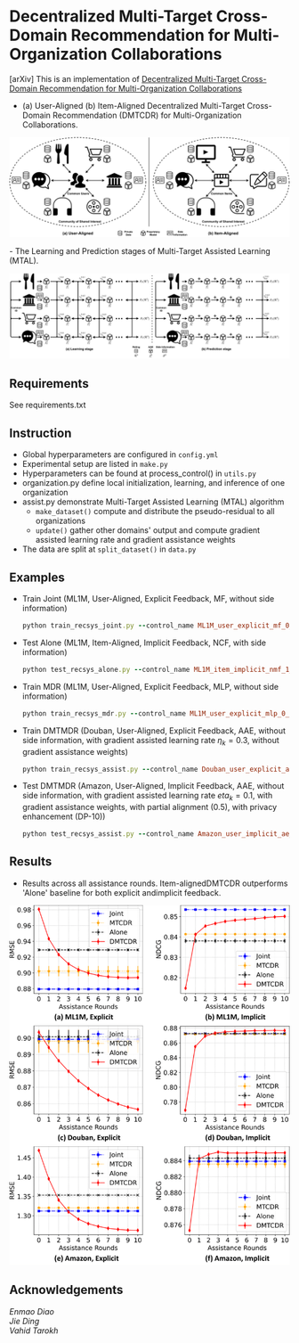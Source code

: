 # Decentralized Multi-Target Cross-Domain Recommendation for Multi-Organization Collaborations
[arXiv] This is an implementation of [Decentralized Multi-Target Cross-Domain Recommendation for Multi-Organization Collaborations](https://arxiv.org/abs/2110.13340)
- (a) User-Aligned (b) Item-Aligned Decentralized Multi-Target Cross-Domain Recommendation (DMTCDR) for Multi-Organization Collaborations. 
<p align="center">
<img src="/asset/dmtcdr.png">
</p>
- The Learning and Prediction stages of Multi-Target Assisted Learning (MTAL).
<p align="center">
<img src="/asset/mtal.png">
</p>

## Requirements
See requirements.txt

## Instruction
 - Global hyperparameters are configured in `config.yml`
 - Experimental setup are listed in `make.py`
 - Hyperparameters can be found at process_control() in `utils.py`
 - organization.py define local initialization, learning, and inference of one organization
 - assist.py demonstrate Multi-Target Assisted Learning (MTAL) algorithm
    - `make_dataset()` compute and distribute the pseudo-residual to all organizations
    - `update()` gather other domains' output and compute gradient assisted learning rate and gradient assistance weights
 - The data are split at `split_dataset()` in `data.py`

## Examples
 - Train Joint (ML1M, User-Aligned, Explicit Feedback, MF, without side information)
    ```ruby
    python train_recsys_joint.py --control_name ML1M_user_explicit_mf_0_genre_joint
    ```
 - Test Alone (ML1M, Item-Aligned, Implicit Feedback, NCF, with side information)
    ```ruby
    python test_recsys_alone.py --control_name ML1M_item_implicit_nmf_1_random-8_alone
    ```
- Train MDR (ML1M, User-Aligned, Explicit Feedback, MLP, without side information)
    ```ruby
    python train_recsys_mdr.py --control_name ML1M_user_explicit_mlp_0_genre_mdr
    ```
 - Train DMTMDR (Douban, User-Aligned, Explicit Feedback, AAE, without side information, with gradient assisted learning rate $\eta_k=0.3$, without gradient assistance weights)
    ```ruby
    python train_recsys_assist.py --control_name Douban_user_explicit_ae_0_genre_assist_constant-0.3_constant
    ```
 - Test DMTMDR (Amazon, User-Aligned, Implicit Feedback, AAE, without side information, with gradient assisted learning rate $eta_k=0.1$, with gradient assistance weights, with partial alignment (0.5), with privacy enhancement (DP-10))
    ```ruby
    python test_recsys_assist.py --control_name Amazon_user_implicit_ae_0_genre_assist_constant-0.1_optim_0.5_dp-10
    ```

## Results
- Results across all assistance rounds. Item-alignedDMTCDR outperforms 'Alone' baseline for both explicit andimplicit feedback.
<p align="center">
<img src="/asset/result.png">
</p>

## Acknowledgements
*Enmao Diao  
Jie Ding  
Vahid Tarokh*
